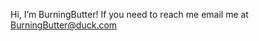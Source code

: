 Hi, I’m BurningButter!
If you need to reach me email me at [BurningButter@duck.com](mailto:burningbutter@duck.com?subject=Whats+up+BurningButter!)
